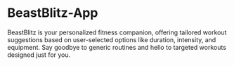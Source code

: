 # BeastBlitz-App
 BeastBlitz is your personalized fitness companion, offering tailored workout suggestions based on user-selected options like duration, intensity, and equipment. Say goodbye to generic routines and hello to targeted workouts designed just for you.
